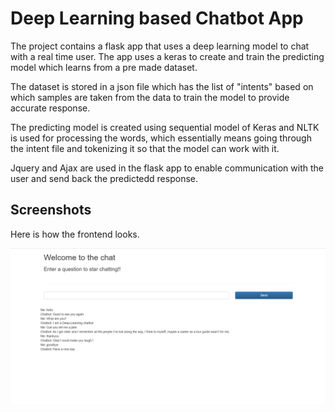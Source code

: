 # Deep Learning based Chatbot App
The project contains a flask app that uses a deep learning model to chat with a real time user. The app uses a keras to create and train the predicting model which learns from a pre made dataset.

The dataset is stored in a json file which has the list of "intents" based on which samples are taken from the data to train the model to provide accurate response.

The predicting model is created using sequential model of Keras and NLTK is used for processing the words, which essentially means going through the intent file and tokenizing it so that the model can work with it.

Jquery and Ajax are used in the flask app to enable communication with the user and send back the predictedd response.

## Screenshots
Here is how the frontend looks.

![Screenshot-Output](Frontend.png?raw=true "Title")
